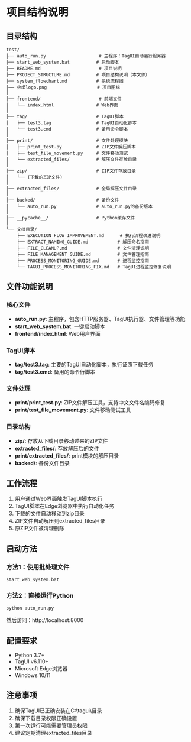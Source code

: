 # 项目结构说明

## 目录结构

```
test/
├── auto_run.py                    # 主程序：TagUI自动运行服务器
├── start_web_system.bat          # 启动脚本
├── README.md                      # 项目说明
├── PROJECT_STRUCTURE.md          # 项目结构说明（本文件）
├── system_flowchart.md           # 系统流程图
├── 火炬logo.png                   # 项目图标
│
├── frontend/                      # 前端文件
│   └── index.html                # Web界面
│
├── tag/                          # TagUI脚本
│   ├── test3.tag                 # TagUI自动化脚本
│   └── test3.cmd                 # 备用命令脚本
│
├── print/                        # 文件处理模块
│   ├── print_test.py             # ZIP文件解压脚本
│   ├── test_file_movement.py     # 文件移动测试
│   └── extracted_files/          # 解压文件存放目录
│
├── zip/                          # ZIP文件存放目录
│   └── (下载的ZIP文件)
│
├── extracted_files/              # 全局解压文件目录
│
├── backed/                       # 备份文件
│   └── auto_run.py               # auto_run.py的备份版本
│
├── __pycache__/                  # Python缓存文件
│
└── 文档目录/
    ├── EXECUTION_FLOW_IMPROVEMENT.md      # 执行流程改进说明
    ├── EXTRACT_NAMING_GUIDE.md           # 解压命名指南
    ├── FILE_CLEANUP.md                   # 文件清理说明
    ├── FILE_MANAGEMENT_GUIDE.md          # 文件管理指南
    ├── PROCESS_MONITORING_GUIDE.md       # 进程监控指南
    └── TAGUI_PROCESS_MONITORING_FIX.md   # TagUI进程监控修复说明
```

## 文件功能说明

### 核心文件

- **auto_run.py**: 主程序，包含HTTP服务器、TagUI执行器、文件管理等功能
- **start_web_system.bat**: 一键启动脚本
- **frontend/index.html**: Web用户界面

### TagUI脚本

- **tag/test3.tag**: 主要的TagUI自动化脚本，执行证照下载任务
- **tag/test3.cmd**: 备用的命令行脚本

### 文件处理

- **print/print_test.py**: ZIP文件解压工具，支持中文文件名编码修复
- **print/test_file_movement.py**: 文件移动测试工具

### 目录结构

- **zip/**: 存放从下载目录移动过来的ZIP文件
- **extracted_files/**: 存放解压后的文件
- **print/extracted_files/**: print模块的解压目录
- **backed/**: 备份文件目录

## 工作流程

1. 用户通过Web界面触发TagUI脚本执行
2. TagUI脚本在Edge浏览器中执行自动化任务
3. 下载的文件自动移动到zip目录
4. ZIP文件自动解压到extracted_files目录
5. 原ZIP文件被清理删除

## 启动方法

### 方法1：使用批处理文件
```batch
start_web_system.bat
```

### 方法2：直接运行Python
```bash
python auto_run.py
```

然后访问：http://localhost:8000

## 配置要求

- Python 3.7+
- TagUI v6.110+
- Microsoft Edge浏览器
- Windows 10/11

## 注意事项

1. 确保TagUI已正确安装在C:\tagui\目录
2. 确保下载目录权限正确设置
3. 第一次运行可能需要管理员权限
4. 建议定期清理extracted_files目录
